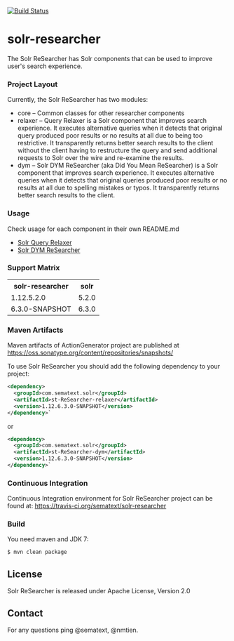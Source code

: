 [![Build Status](https://travis-ci.org/sematext/solr-researcher.svg?branch=master)](https://travis-ci.org/sematext/solr-researcher)

# solr-researcher

The Solr ReSearcher has Solr components that can be used to improve user's search experience. 

### Project Layout
Currently, the Solr ReSearcher has two modules:
* core – Common classes for other researcher components
* relaxer – Query Relaxer is a Solr component that improves search experience. It executes alternative queries when it detects that original query produced poor results or no results at all due to being too restrictive. It transparently returns better search results to the client without the client having to restructure the query and send additional requests to Solr over the wire and re-examine the results.
* dym – Solr DYM ReSearcher (aka Did You Mean ReSearcher) is a Solr component that improves search experience. It executes alternative queries when it detects that original queries produced poor results or no results at all due to spelling mistakes or typos. It transparently returns better search results to the client.

### Usage
Check usage for each component in their own README.md
* [Solr Query Relaxer](https://github.com/sematext/solr-researcher/tree/master/relaxer)
* [Solr DYM ReSearcher](https://github.com/sematext/solr-researcher/tree/master/dym)


### Support Matrix
<table>
  <tr>
    <th>solr-researcher</th>
    <th>solr</th>
  </tr>
  <tr>
    <td>1.12.5.2.0</td>
    <td>5.2.0</td>
  </tr>
  <tr>
    <td>6.3.0-SNAPSHOT</td>
    <td>6.3.0</td>
  </tr>
</table>

### Maven Artifacts
Maven artifacts of ActionGenerator project are published at 
https://oss.sonatype.org/content/repositories/snapshots/

To use Solr ReSearcher you should add the following dependency to your project:

```xml
<dependency>
  <groupId>com.sematext.solr</groupId>
  <artifactId>st-ReSearcher-relaxer</artifactId>
  <version>1.12.6.3.0-SNAPSHOT</version>
</dependency>`
```
or

```xml
<dependency>
  <groupId>com.sematext.solr</groupId>
  <artifactId>st-ReSearcher-dym</artifactId>
  <version>1.12.6.3.0-SNAPSHOT</version>
</dependency>`
```

### Continuous Integration
Continuous Integration environment for Solr ReSearcher project can be found at: https://travis-ci.org/sematext/solr-researcher

### Build

You need maven and JDK 7:

```sh
$ mvn clean package
```

## License
Solr ReSearcher is released under Apache License, Version 2.0

## Contact
For any questions ping @sematext, @nmtien.
